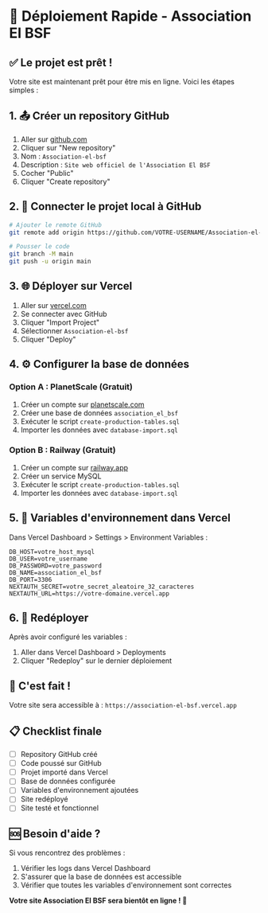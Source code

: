 # 🚀 Déploiement Rapide - Association El BSF

## ✅ Le projet est prêt !

Votre site est maintenant prêt pour être mis en ligne. Voici les étapes simples :

## 1. 📤 Créer un repository GitHub

1. Aller sur [github.com](https://github.com)
2. Cliquer sur "New repository"
3. Nom : `Association-el-bsf`
4. Description : `Site web officiel de l'Association El BSF`
5. Cocher "Public"
6. Cliquer "Create repository"

## 2. 🔗 Connecter le projet local à GitHub

```bash
# Ajouter le remote GitHub
git remote add origin https://github.com/VOTRE-USERNAME/Association-el-bsf.git

# Pousser le code
git branch -M main
git push -u origin main
```

## 3. 🌐 Déployer sur Vercel

1. Aller sur [vercel.com](https://vercel.com)
2. Se connecter avec GitHub
3. Cliquer "Import Project"
4. Sélectionner `Association-el-bsf`
5. Cliquer "Deploy"

## 4. ⚙️ Configurer la base de données

### Option A : PlanetScale (Gratuit)
1. Créer un compte sur [planetscale.com](https://planetscale.com)
2. Créer une base de données `association_el_bsf`
3. Exécuter le script `create-production-tables.sql`
4. Importer les données avec `database-import.sql`

### Option B : Railway (Gratuit)
1. Créer un compte sur [railway.app](https://railway.app)
2. Créer un service MySQL
3. Exécuter le script `create-production-tables.sql`
4. Importer les données avec `database-import.sql`

## 5. 🔧 Variables d'environnement dans Vercel

Dans Vercel Dashboard > Settings > Environment Variables :

```env
DB_HOST=votre_host_mysql
DB_USER=votre_username
DB_PASSWORD=votre_password
DB_NAME=association_el_bsf
DB_PORT=3306
NEXTAUTH_SECRET=votre_secret_aleatoire_32_caracteres
NEXTAUTH_URL=https://votre-domaine.vercel.app
```

## 6. 🔄 Redéployer

Après avoir configuré les variables :
1. Aller dans Vercel Dashboard > Deployments
2. Cliquer "Redeploy" sur le dernier déploiement

## 🎉 C'est fait !

Votre site sera accessible à : `https://association-el-bsf.vercel.app`

## 📋 Checklist finale

- [ ] Repository GitHub créé
- [ ] Code poussé sur GitHub
- [ ] Projet importé dans Vercel
- [ ] Base de données configurée
- [ ] Variables d'environnement ajoutées
- [ ] Site redéployé
- [ ] Site testé et fonctionnel

## 🆘 Besoin d'aide ?

Si vous rencontrez des problèmes :
1. Vérifier les logs dans Vercel Dashboard
2. S'assurer que la base de données est accessible
3. Vérifier que toutes les variables d'environnement sont correctes

**Votre site Association El BSF sera bientôt en ligne ! 🚀**
